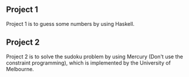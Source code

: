 ## Project 1

Project 1 is to guess some numbers by using Haskell. 

## Project 2

Project 2 is to solve the sudoku problem by using Mercury (Don't use the constraint programming), which is implemented by the University of Melbourne.